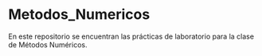 # Metodos_Numericos
En este repositorio se encuentran las prácticas de laboratorio para la clase de Métodos Numéricos.
